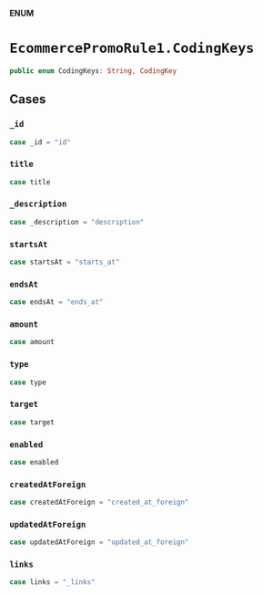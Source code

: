 **ENUM**

# `EcommercePromoRule1.CodingKeys`

```swift
public enum CodingKeys: String, CodingKey
```

## Cases
### `_id`

```swift
case _id = "id"
```

### `title`

```swift
case title
```

### `_description`

```swift
case _description = "description"
```

### `startsAt`

```swift
case startsAt = "starts_at"
```

### `endsAt`

```swift
case endsAt = "ends_at"
```

### `amount`

```swift
case amount
```

### `type`

```swift
case type
```

### `target`

```swift
case target
```

### `enabled`

```swift
case enabled
```

### `createdAtForeign`

```swift
case createdAtForeign = "created_at_foreign"
```

### `updatedAtForeign`

```swift
case updatedAtForeign = "updated_at_foreign"
```

### `links`

```swift
case links = "_links"
```
